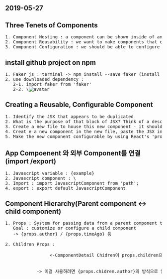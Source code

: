 ## 2019-05-27
## Three Tenets of Components
<pre>
1. Component Nesting : a component can be shown inside of another
2. Component Reusability : we want to make components that can be easily resued through out application
3. Component Configuration : we should be able to configure a component when it is created
</pre>

## install github project on npm
<pre>
1. Faker js : terminal -> npm install --save faker (install the dependencies for our project)
2. use downloaded dependency : 
   2-1. import faker from 'faker' 
   2-2. \<img alt="avatar" src={faker.image.avatar()}/>
</pre>   

## Creating a Reusable, Configurable Component
<pre>
1. Identify the JSX that appears to be duplicated
2. What is the purpose of that block of JSX? Think of a descriptive name for what it does
3. Create a new file to house this new component - it should have the same name as the component
4. Creat e a new component in the new file, paste the JSX into it.
5. Make the new component configurable by using React's 'props' system
</pre>

## App Compoenent 와 외부 Component를 연결(import /export)
<pre>
1. Javascript variable : {example}
2. Javascript component : \<example />
3. Import : import JavascriptComponent from 'path';
4. export : export default JavascriptComponent
</pre>

## Component Hierarchy(Parent component <-> child component)
<pre>
1. Props : System for passing data from a parent component to a child component /
   Goal : customize or configure a child component
   -> {props.author} / {props.timeAgo} 등

2. Children Props :
            <ApprovalCard> 
                <CommentDetail author="Sam" timeAgo="Today at 4:45PM" content="Nice blog post" /> <-ComponentDetail Chidren이 props.children으로 전달된다.
            </ApprovalCard>
            
            -> 이걸 사용하려면 {props.chidren.author}의 방식으로 입력해야한다.
</pre>